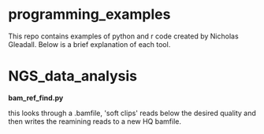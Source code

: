 # programming_examples

This repo contains examples of python and r code created by Nicholas Gleadall.
Below is a brief explanation of each tool.  

NGS_data_analysis
=================

<b>bam_ref_find.py</b>

this looks through a .bamfile, 'soft clips' reads below the
desired quality and then writes the reamining reads to a new HQ bamfile.
